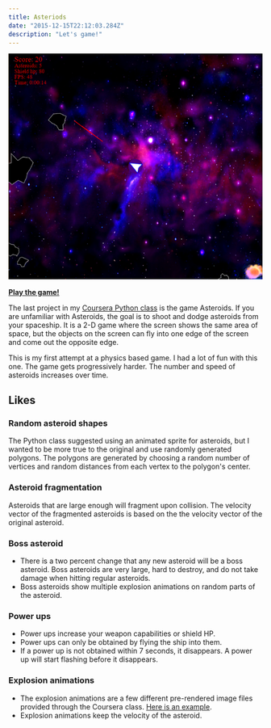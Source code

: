 ```yaml
---
title: Asteriods
date: "2015-12-15T22:12:03.284Z"
description: "Let's game!"
---
```


<div className="Image__Medium">
  <img src="./images/asteriods.png" alt="Asteriods screenshot" />
</div>

[**Play the game!**](http://www.codeskulptor.org/#user40_uxUdEXOYYl_102.py)

The last project in my [Coursera Python class](https://www.coursera.org/learn/interactive-python-2?specialization=computer-fundamentals) is the game Asteroids. If you are unfamiliar with Asteroids, the goal is to shoot and dodge asteroids from your spaceship. It is a 2-D game where the screen shows the same area of space, but the objects on the screen can fly into one edge of the screen and come out the opposite edge.

This is my first attempt at a physics based game. I had a lot of fun with this one. The game gets progressively harder. The number and speed of asteroids increases over time.

## Likes

### Random asteroid shapes

The Python class suggested using an animated sprite for asteroids, but I wanted to be more true to the original and use randomly generated polygons. The polygons are generated by choosing a random number of vertices and random distances from each vertex to the polygon's center.

### Asteroid fragmentation

Asteroids that are large enough will fragment upon collision.
The velocity vector of the fragmented asteroids is based on the the velocity vector of the original asteroid.

### Boss asteroid

-   There is a two percent change that any new asteroid will be a boss asteroid. Boss asteroids are very large, hard to destroy, and do not take damage when hitting regular asteroids.
-   Boss asteroids show multiple explosion animations on random parts of the asteroid.

### Power ups

-   Power ups increase your weapon capabilities or shield HP.
-   Power ups can only be obtained by flying the ship into them.
-   If a power up is not obtained within 7 seconds, it disappears. A power up will start flashing before it disappears.

### Explosion animations

-   The explosion animations are a few different pre-rendered image files provided through the Coursera class. [Here is an example](http://commondatastorage.googleapis.com/codeskulptor-assets/lathrop/explosion_alpha.png).
-   Explosion animations keep the velocity of the asteroid.

